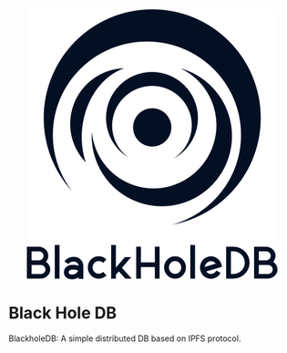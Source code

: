 
<p align="center">
  <img src="logo.png"/>
</p>

# Black Hole DB
BlackholeDB: A simple distributed DB based on IPFS protocol.
